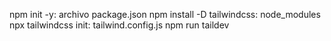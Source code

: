 npm init -y: archivo package.json
npm install -D tailwindcss: node_modules
npx tailwindcss init: tailwind.config.js
npm run taildev
